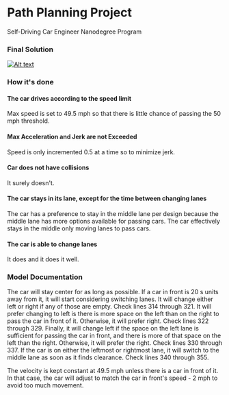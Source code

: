 # Path Planning Project
Self-Driving Car Engineer Nanodegree Program

### Final Solution

[![Alt text](https://img.youtube.com/vi/DXWyG8Gi2R8/0.jpg)](https://www.youtube.com/watch?v=DXWyG8Gi2R8)

### How it's done
   
#### The car drives according to the speed limit

Max speed is set to 49.5 mph so that there is little chance of passing the 50 mph threshold.

#### Max Acceleration and Jerk are not Exceeded

Speed is only incremented 0.5 at a time so to minimize jerk.

#### Car does not have collisions

It surely doesn't.

#### The car stays in its lane, except for the time between changing lanes

The car has a preference to stay in the middle lane per design because the middle lane has more options available for passing cars.
The car effectively stays in the middle only moving lanes to pass cars.

#### The car is able to change lanes

It does and it does it well.

### Model Documentation

The car will stay center for as long as possible. If a car in front is 20 s units away from it, it will start considering switching lanes. It will change either left or right if any of those are empty. Check lines 314 through 321. It will prefer changing to left is there is more space on the left than on the right to pass the car in front of it. Otherwise, it will prefer right. Check lines 322 through 329. Finally, it will change left if the space on the left lane is sufficient for passing the car in front, and there is more of that space on the left than the right. Otherwise, it will prefer the right. Check lines 330 through 337. If the car is on either the leftmost or rightmost lane, it will switch to the middle lane as soon as it finds clearance. Check lines 340 through 355.

The velocity is kept constant at 49.5 mph unless there is a car in front of it. In that case, the car will adjust to match the car in front's speed - 2 mph to avoid too much movement.
